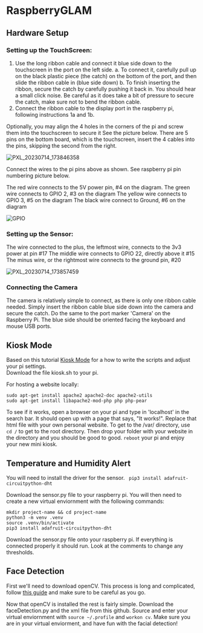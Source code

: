 # RaspberryGLAM


##  Hardware Setup
###  Setting up the TouchScreen:
1.  Use the long ribbon cable and connect it blue side down to the touchscreen in the port on the left side.
    a. To connect it, carefully pull up on the black plastic piece (the catch) on the bottom of the port, and then slide the ribbon cable in (blue side down)
    b. To finish inserting the ribbon, secure the catch by carefully pushing it back in.  You should hear a small click noise.  Be careful as it does take a bit of pressure to secure the catch, make sure not to bend the ribbon cable.
2.  Connect the ribbon cable to the display port in the raspberry pi, following instructions 1a and 1b. 

Optionally, you may align the 4 holes in the corners of the pi and screw them into the touchscreen to secure it
See the picture below.  There are 5 pins on the bottom board, which is the touchscreen, insert the 4 cables into the pins, skipping the second from the right.  

![PXL_20230714_173846358](https://github.com/tiffanymeow/raspberryGLAM/assets/57841282/49669860-83ae-44ae-ab47-991ba0255fbd)

Connect the wires to the pi pins above as shown.  See raspberry pi pin numbering picture below.

The red wire connects to the 5V power pin, #4 on the diagram. 
The green wire connects to GPIO 2, #3 on the diagram
The yellow wire connects to GPIO 3, #5 on the diagram
The black wire connect to Ground, #6 on the diagram

![GPIO](https://github.com/tiffanymeow/raspberryGLAM/assets/57841282/c5a65f32-be13-4ea4-b2ac-a8d1d0bfe7ce)

###  Setting up the Sensor:
The wire connected to the plus, the leftmost wire, connects to the 3v3 power at pin #17
The middle wire connects to GPIO 22, directly above it #15
The minus wire, or the rightmost wire connects to the ground pin, #20

![PXL_20230714_173857459](https://github.com/tiffanymeow/raspberryGLAM/assets/57841282/13aca788-d7ba-48fb-bd81-328bd749870b)

###  Connecting the Camera

The camera is relatively simple to connect, as there is only one ribbon cable needed.  Simply insert the ribbon cable blue side down into the camera and secure the catch.  Do the same to the port marker 'Camera' on the Raspberry Pi.  The blue side should be oriented facing the keyboard and mouse USB ports.  

##  Kiosk Mode

Based on this tutorial [Kiosk Mode](https://pimylifeup.com/raspberry-pi-kiosk/) for a how to write the scripts and adjust your pi settings.  
Download the file kiosk.sh to your pi.  

For hosting a website locally:
``` 
sudo apt-get install apache2 apache2-doc apache2-utils
sudo apt-get install libapache2-mod-php php php-pear 
```
To see if it works, open a browser on your pi and type in 'localhost' in the search bar.  It should open up with a page that says, "It works!".  Replace that html file with your own personal website.  To get to the /var/ directory, use ``` cd / ``` to get to the root directory.  Then drop your folder with your website in the directory and you should be good to good.  ``` reboot ``` your pi and enjoy your new mini kiosk. 

##  Temperature and Humidity Alert
You will need to install the driver for the sensor.
``` pip3 install adafruit-circuitpython-dht```

Download the sensor.py file to your raspberry pi.  You will then need to create a new virtual enviornment with the following commands:

```
mkdir project-name && cd project-name
python3 -m venv .venv
source .venv/bin/activate
pip3 install adafruit-circuitpython-dht
```
Download the sensor.py file onto your raspberry pi.  If everything is connected properly it should run.  Look at the comments to change any thresholds.


## Face Detection

First we'll need to download openCV.  This process is long and complicated, follow [this guide](https://pyimagesearch.com/2017/09/04/raspbian-stretch-install-opencv-3-python-on-your-raspberry-pi/) and make sure to be careful as you go. 

Now that openCV is installed the rest is fairly simple.  Download the faceDetection.py and the xml file from this github.  Source and enter your virtual enviornment with ``` source ~/.profile ``` and ``` workon cv ```.  Make sure you are in your virtual enviorment, and have fun with the facial detection!
